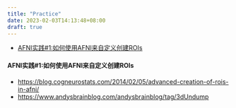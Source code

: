 ```yaml
---
title: "Practice"
date: 2023-02-03T14:13:48+08:00
draft: true
---
```


- [AFNI实践#1:如何使用AFNI来自定义创建ROIs](#afni实践1如何使用afni来自定义创建rois)


#### AFNI实践#1:如何使用AFNI来自定义创建ROIs
- https://blog.cogneurostats.com/2014/02/05/advanced-creation-of-rois-in-afni/
- https://www.andysbrainblog.com/andysbrainblog/tag/3dUndump


